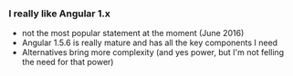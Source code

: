 ### I really like Angular 1.x

- not the most popular statement at the moment (June 2016)
- Angular 1.5.6 is really mature and has all the key components I need
- Alternatives bring more complexity (and yes power, but I'm not felling the need for that power)

